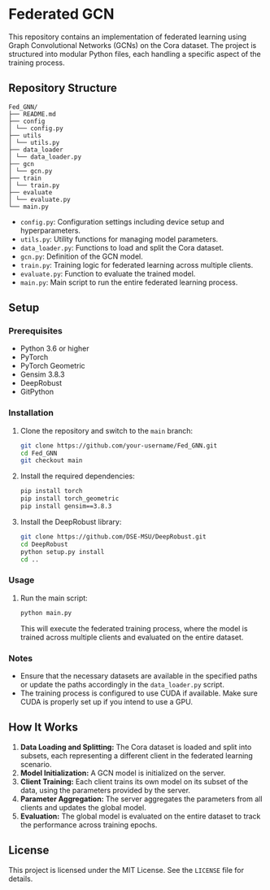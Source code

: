 # Federated GCN 

This repository contains an implementation of federated learning using Graph Convolutional Networks (GCNs) on the Cora dataset. The project is structured into modular Python files, each handling a specific aspect of the training process.

## Repository Structure

```
Fed_GNN/
├── README.md
├── config
│ └── config.py
├── utils
│ └── utils.py
├── data_loader
│ └── data_loader.py
├── gcn
│ └── gcn.py
├── train
│ └── train.py
├── evaluate
│ └── evaluate.py
└── main.py
```

- `config.py`: Configuration settings including device setup and hyperparameters.
- `utils.py`: Utility functions for managing model parameters.
- `data_loader.py`: Functions to load and split the Cora dataset.
- `gcn.py`: Definition of the GCN model.
- `train.py`: Training logic for federated learning across multiple clients.
- `evaluate.py`: Function to evaluate the trained model.
- `main.py`: Main script to run the entire federated learning process.

## Setup

### Prerequisites

- Python 3.6 or higher
- PyTorch
- PyTorch Geometric
- Gensim 3.8.3
- DeepRobust
- GitPython

### Installation

1. Clone the repository and switch to the `main` branch:
    ```bash
    git clone https://github.com/your-username/Fed_GNN.git
    cd Fed_GNN
    git checkout main
    ```

2. Install the required dependencies:
    ```bash
    pip install torch
    pip install torch_geometric
    pip install gensim==3.8.3
    ```

3. Install the DeepRobust library:
    ```bash
    git clone https://github.com/DSE-MSU/DeepRobust.git
    cd DeepRobust
    python setup.py install
    cd ..
    ```

### Usage

1. Run the main script:
    ```bash
    python main.py
    ```

   This will execute the federated training process, where the model is trained across multiple clients and evaluated on the entire dataset.

### Notes

- Ensure that the necessary datasets are available in the specified paths or update the paths accordingly in the `data_loader.py` script.
- The training process is configured to use CUDA if available. Make sure CUDA is properly set up if you intend to use a GPU.

## How It Works

1. **Data Loading and Splitting:** The Cora dataset is loaded and split into subsets, each representing a different client in the federated learning scenario.
2. **Model Initialization:** A GCN model is initialized on the server.
3. **Client Training:** Each client trains its own model on its subset of the data, using the parameters provided by the server.
4. **Parameter Aggregation:** The server aggregates the parameters from all clients and updates the global model.
5. **Evaluation:** The global model is evaluated on the entire dataset to track the performance across training epochs.

## License

This project is licensed under the MIT License. See the `LICENSE` file for details.


